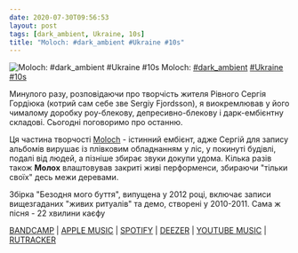 ```yaml
---
date: 2020-07-30T09:56:53
layout: post
tags: [dark_ambient, Ukraine, 10s]
title: "Moloch: #dark_ambient #Ukraine #10s"
---
```

![Moloch: #dark_ambient #Ukraine #10s](https://res.cloudinary.com/vast-space-unexplored/image/upload/q_auto,dpr_auto,w_auto/photos/photo_1029_30-07-2020_09-56-53.jpg)
Moloch: [#dark_ambient](/tags/#dark_ambient) [#Ukraine](/tags/#Ukraine) [#10s](/tags/#10s)

Минулого разу, розповідаючи про творчість жителя Рівного Сергія Гордіюка (котрий сам себе зве Sergiy Fjordsson), я виокремлював у його чималому доробку роу-блекову, депресивно-блекову і дарк-ембієнтну складові. Сьогодні поговоримо про останню.

Ця частина творчості [Moloch](/2020-05-15-moloch--depressive-black-metal-ukraine-ukrainian) - істинний ембієнт, адже Сергій для запису альбомів вирушає із плівковим обладнанням у ліс, у покинуті будівлі, подалі від людей, а пізніше збирає звуки докупи удома. Кілька разів також **Молох** влаштовував закриті живі перформенси, збираючи &quot;тільки своїх&quot; десь межи деревами.

Збірка &quot;Безодня мого буття&quot;, випущена у 2012 році, включає записи вищезгаданих &quot;живих ритуалів&quot; та демо, створені у 2010-2011. Сама ж пісня - 22 хвилини каєфу

[BANDCAMP](https://lecrepusculedusoir.bandcamp.com/album/abgrund-meines-wesens) \| [APPLE MUSIC](https://music.apple.com/bz/album/die-isolation/1391272428) \| [SPOTIFY](https://open.spotify.com/album/2RjZ5B4jLfaVtIifxwqxQe?si=lTgmIpFHSny1WQZ2naTb_A) \| [DEEZER](https://www.deezer.com/album/8281834?utm_source=deezer&amp;utm_content=album-8281834&amp;utm_term=1601611822_1596092037&amp;utm_medium=web) \| [YOUTUBE MUSIC](https://music.youtube.com/playlist?list=OLAK5uy_lHBGZmrxL7ICyxILyWi2KNOlHjuR-uPT4) \| [RUTRACKER](https://rutracker.org/forum/viewtopic.php?t=4680836)